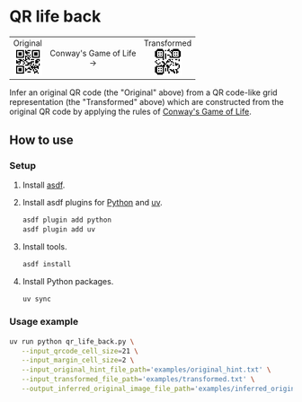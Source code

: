 # QR life back

<table border="0">
 <tbody>
  <tr>
   <td align="center" valign="center">
    Original<br>
    <img src="examples/original.png" alt="Original" />
   </td>
   <td align="center" valign="center">
     Conway's Game of Life<br>
     &rarr;
   </td>
   <td align="center" valign="center">
    Transformed<br>
    <img src="examples/transformed.png" alt="Transformed" />
   </td>
  </tr>
 </tbody>
</table>

Infer an original QR code (the "Original" above) from a QR code-like grid
representation (the "Transformed" above) which are constructed from the original
QR code by applying the rules of
[Conway's Game of Life](https://en.wikipedia.org/wiki/Conway%27s_Game_of_Life).

## How to use

### Setup

1. Install [asdf](https://asdf-vm.com/).
1. Install asdf plugins for [Python](https://www.python.org/) and [uv](https://github.com/astral-sh/uv).

    ```bash
    asdf plugin add python
    asdf plugin add uv
    ```

1. Install tools.

    ```bash
    asdf install
    ```

1. Install Python packages.

    ```bash
    uv sync
    ```

### Usage example

```bash
uv run python qr_life_back.py \
   --input_qrcode_cell_size=21 \
   --input_margin_cell_size=2 \
   --input_original_hint_file_path='examples/original_hint.txt' \
   --input_transformed_file_path='examples/transformed.txt' \
   --output_inferred_original_image_file_path='examples/inferred_original.png'
```
